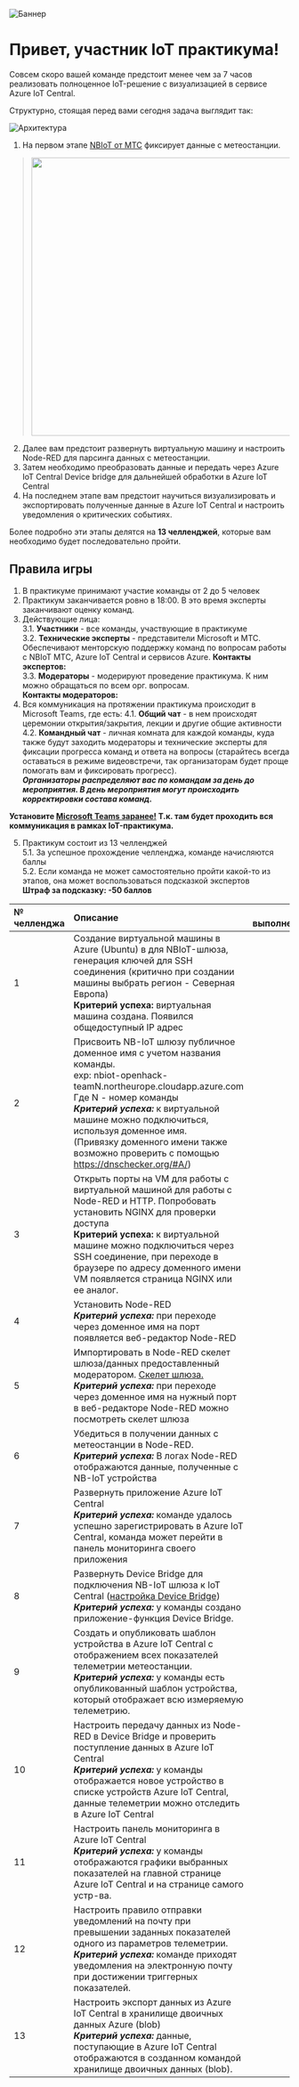 ![Баннер](https://lh6.googleusercontent.com/ENVHBnM6Zu8OBOo8EC367x72bv11TdTLBoQkUYtOAlH_K_th9d0cA0sUoJRqHXXQzJBiO3Oqgb6qqcQRHIIgGJxrHIY6aQrpBiM4JOO1BZYToeUtk00DfNwceNKx-RNjQ1wqEJI)

# Привет, участник IoT практикума!

Совсем скоро вашей команде предстоит менее чем за 7 часов реализовать полноценное IoT-решение c визуализацией в сервисе Azure IoT Central.

Структурно, стоящая перед вами сегодня задача выглядит так:

![Архитектура](https://lh6.googleusercontent.com/MfBbMVxqQ-KU5H4JsnaXaNsT5bEo4mYbvtcXSiaO6TYuIsvAVxgBAkk6JNfz8ci04qVYb0Jeb_YW8t72uey3ipGdOiYp-G1DVinJFwfqSleyeuU8x5hxMHpQXRy6UWE5-eBwPfU)

1. На первом этапе [NBIoT от МТС](https://moskva.mts.ru/business/internet-veshhej-iot/nb-iot-development-kit) фиксирует данные с метеостанции. 
> <img src="https://lh5.googleusercontent.com/JWcv_TKOdicbK3oBBxZUf2hOZK0Yanuz9LWQ7AiAR6NY3xP1M2wEzfoL7BDalDcOSUxg8WGHbHpfxZwSrmj_eSkmIyl177CTrQYqKPuOEd8le2WPQHzY2YYXXjMtBy1tp5Hh2qI" width="500" />  
2. Далее вам предстоит развернуть виртуальную машину и настроить Node-RED для парсинга данных с метеостанции.  
3. Затем необходимо преобразовать данные и передать через  Azure IoT Central Device bridge для дальнейшей обработки в Azure IoT Central   
4. На последнем этапе вам предстоит научиться визуализировать и экспортировать полученные данные в Azure IoT Central и настроить уведомления о критических событиях.  

Более подробно эти этапы делятся на **13 челленджей**, которые вам необходимо будет последовательно пройти.

## Правила игры

1. В практикуме принимают участие команды от 2 до 5 человек
2. Практикум заканчивается ровно в 18:00. В это время эксперты заканчивают оценку команд.
3. Действующие лица:  
    3.1. **Участники** - все команды, участвующие в практикуме  
    3.2. **Технические эксперты** - представители Microsoft и МТС. Обеспечивают менторскую поддержку команд по вопросам работы с NBIoT МТС, Azure IoT Central и сервисов Azure.
         **Контакты экспертов:**  
    3.3. **Модераторы** - модерируют проведение практикума. К ним можно обращаться по всем орг. вопросам.  
         **Контакты модераторов:**  
4. Вся коммуникация на протяжении практикума происходит в Microsoft Teams, где есть:
   4.1. **Общий чат** - в нем происходят церемонии открытия/закрытия, лекции и другие общие активности
   4.2. **Командный чат** - личная комната для каждой команды, куда также будут заходить модераторы и технические эксперты для фиксации прогресса команд и ответа на вопросы      (старайтесь всегда оставаться в режиме видеовстречи, так организаторам будет проще помогать вам и фиксировать прогресс).  
        ***Организаторы распределяют вас по командам за день до мероприятия. В день мероприятия могут происходить корректировки состава команд.***
        
**Установите [Microsoft Teams заранее!](https://www.microsoft.com/ru-ru/microsoft-teams/download-app)
Т.к. там будет проходить вся коммуникация в рамках IoT-практикума.**

5. Практикум состоит из 13 челленджей  
    5.1. За успешное прохождение челленджа, команде начисляются баллы  
    5.2. Если команда не может самостоятельно пройти какой-то из этапов, она может воспользоваться подсказкой экспертов  
         **Штраф за подсказку: -50 баллов**
         
| № челленджа | Описание  | Награда за выполнение(баллы) |
| :------------ |:--------------- | -----:|
| 1      | Создание виртуальной машины в Azure (Ubuntu) в для NBIoT-шлюза, генерация ключей для SSH соединения (критично при создании машины выбрать регион - Северная Европа) <br>    ******Критерий успеха:****** виртуальная машина создана. Появился общедоступный IP адрес | 100 |
| 2     | Присвоить NB-IoT шлюзу публичное доменное имя с учетом названия команды. <br> exp: nbiot-openhack-teamN.northeurope.cloudapp.azure.com <br> Где N - номер команды <br> *****Критерий успеха:***** к виртуальной машине можно подключиться, используя доменное имя. <br> (Привязку доменного имени также возможно проверить с помощью https://dnschecker.org/#A/)      |   100 |
| 3     | Открыть порты на VM для работы с виртуальной машиной для работы с Node-RED и HTTP. Попробовать установить NGINX для проверки доступа <br> ******Критерий успеха:****** к виртуальной машине можно подключиться через SSH соединение, при переходе в браузере по адресу доменного имени VM появляется страница NGINX или ее аналог.     |   200 |
| 4     | Установить Node-RED <br> ***Критерий успеха:*** при переходе через доменное имя на порт появляется веб-редактор Node-RED    |   200 |
| 5     | Импортировать в Node-RED скелет шлюза/данных предоставленный модератором. [Скелет шлюза.](https://github.com/tpofd/IoT-open-hack/blob/main/flows.json) <br> ***Критерий успеха:*** при переходе через доменное имя на нужный порт в веб-редакторе Node-RED можно посмотреть скелет шлюза    |   200 |
| 6     | Убедиться в получении данных с метеостанции в Node-RED. <br> ***Критерий успеха:*** В логах Node-RED отображаются данные, полученные с NB-IoT устройства   |   100 |
| 7     | Развернуть приложение Azure IoT Central <br> ***Критерий успеха:*** команде удалось успешно зарегистрировать в Azure IoT Central, команда может перейти в панель мониторинга своего приложения    |   200 |
| 8     | Развернуть Device Bridge для подключения NB-IoT шлюза к IoT Central ([настройка Device Bridge](https://github.com/Azure/iotc-device-bridge)) <br> ***Критерий успеха:*** у команды создано приложение-функция Device Bridge.    |   200 |
| 9     | Создать и опубликовать шаблон устройства в Azure IoT Central с отображением всех показателей телеметрии метеостанции. <br> ***Критерий успеха:*** у команды есть опубликованный шаблон устройства, который отображает всю измеряемую телеметрию.     |   200 |
| 10     | Настроить передачу данных из Node-RED в Device Bridge и проверить поступление данных в Azure IoT Central <br> ***Критерий успеха:*** у команды отображается новое устройство в списке устройств Azure IoT Central, данные телеметрии можно отследить в Azure IoT Central    |   200 |
| 11     | Настроить панель мониторинга в Azure IoT Central <br> ***Критерий успеха:*** у команды отображаются графики выбранных показателей на главной странице Azure IoT Central и на странице самого устр-ва.    |   200 |
| 12     | Настроить правило отправки уведомлений на почту при превышении заданных показателей одного из параметров телеметрии. <br> ***Критерий успеха:*** команде приходят уведомления на электронную почту при достижении триггерных показателей.    |   100 |
| 13     | Настроить экспорт данных из Azure IoT Central в хранилище двоичных данных Azure (blob) <br> ***Критерий успеха:*** данные, поступающие в Azure IoT Central отображаются в созданном командой хранилище двоичных данных (blob).    |   300 |
